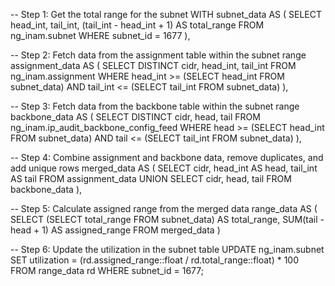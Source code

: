 -- Step 1: Get the total range for the subnet
WITH subnet_data AS (
    SELECT head_int, tail_int, (tail_int - head_int + 1) AS total_range
    FROM ng_inam.subnet
    WHERE subnet_id = 1677
),

-- Step 2: Fetch data from the assignment table within the subnet range
assignment_data AS (
    SELECT DISTINCT cidr, head_int, tail_int
    FROM ng_inam.assignment
    WHERE head_int >= (SELECT head_int FROM subnet_data)
      AND tail_int <= (SELECT tail_int FROM subnet_data)
),

-- Step 3: Fetch data from the backbone table within the subnet range
backbone_data AS (
    SELECT DISTINCT cidr, head, tail
    FROM ng_inam.ip_audit_backbone_config_feed
    WHERE head >= (SELECT head_int FROM subnet_data)
      AND tail <= (SELECT tail_int FROM subnet_data)
),

-- Step 4: Combine assignment and backbone data, remove duplicates, and add unique rows
merged_data AS (
    SELECT cidr, head_int AS head, tail_int AS tail
    FROM assignment_data
    UNION
    SELECT cidr, head, tail
    FROM backbone_data
),

-- Step 5: Calculate assigned range from the merged data
range_data AS (
    SELECT 
        (SELECT total_range FROM subnet_data) AS total_range,
        SUM(tail - head + 1) AS assigned_range
    FROM merged_data
)

-- Step 6: Update the utilization in the subnet table
UPDATE ng_inam.subnet
SET utilization = (rd.assigned_range::float / rd.total_range::float) * 100
FROM range_data rd
WHERE subnet_id = 1677;
